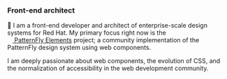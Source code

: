### Front-end architect

👋 I am a front-end developer and architect of enterprise-scale design systems for Red Hat.  My primary focus right now is the <span style="display: inline-block;">[<img src="https://raw.githubusercontent.com/patternfly/patternfly-elements/master/favicon.ico" height="12" width="12"/>&nbsp;PatternFly&nbsp;Elements](https://github.com/patternfly/patternfly-elements)</span> project; a community implementation of the PatternFly design system using web components.

I am deeply passionate about web components, the evolution of CSS, and the normalization of accessibility in the web development community.

<img src="https://github-readme-stats.vercel.app/api?username=castastrophe&&show_icons=true" alt="" role="presentation" />
